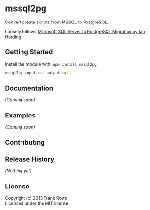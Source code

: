 # mssql2pg

Convert create scripts from MSSQL to PostgreSQL.

Loosely follows [Microsoft SQL Server to PostgreSQL Migration by Ian Harding](http://wiki.postgresql.org/wiki/Microsoft_SQL_Server_to_PostgreSQL_Migration_by_Ian_Harding)

## Getting Started
Install the module with: `npm install mssql2pg`

```javascript
mssql2pg input.sql output.sql
```

## Documentation
_(Coming soon)_

## Examples
_(Coming soon)_

## Contributing


## Release History
_(Nothing yet)_

## License
Copyright (c) 2013 Frank Rowe  
Licensed under the MIT license.
